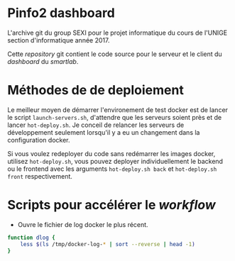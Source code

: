 ﻿# Pinfo2 dashboard

L'archive git du group SEXI pour le projet informatique du cours de l'UNIGE
section d'informatique année 2017.

Cette *repository* git contient le code source pour le serveur et le client
du *dashboard* du *smartlab*.

# Méthodes de de deploiement

Le meilleur moyen de démarrer l'environement de test docker est de lancer
le script `launch-servers.sh`, d'attendre que les serveurs soient près et
de lancer `hot-deploy.sh`. Je conceil de relancer les serveurs de développement
seulement lorsqu'il y a eu un changement dans la configuration docker.

Si vous voulez redeployer du code sans redémarrer les images docker, utilisez
`hot-deploy.sh`, vous pouvez deployer individuellement le backend ou le
frontend avec les arguments `hot-deploy.sh back` et `hot-deploy.sh front`
respectivement.

# Scripts pour accélérer le *workflow*

* Ouvre le fichier de log docker le plus récent.

```bash
function dlog {
    less $(ls /tmp/docker-log-* | sort --reverse | head -1)
}
```

